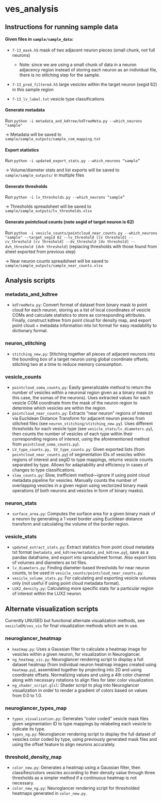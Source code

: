 # ves_analysis

## Instructions for running sample data

#### Given files in `sample/sample_data`:
- `7-13_mask.h5` mask of two adjacent neuron pieces (small chunk, not full neurons)
	- Note: since we are using a small chunk of data in a neuron adjacency region instead of storing each neuron as an individual file, there is no stitching step for the sample.

- `7-13_pred_filtered.h5` large vesicles within the target neuron (segid 62) in this sample region
- `7-13_lv_label.txt` vesicle type classifications

#### Generate metadata
Run `python -i metadata_and_kdtree/kdTreeMeta.py --which_neurons "sample"`

&rarr; Metadata will be saved to `sample/sample_outputs/sample_com_mapping.txt`

#### Export statistics
Run `python -i updated_export_stats.py --which_neurons “sample”`

&rarr; Volume/diameter stats and list exports will be saved to `sample/sample_outputs/` in multiple files

#### Generate thresholds
Run `python -i lv_thresholds.py --which_neurons “sample”`

&rarr; Thresholds spreadsheet will be saved to `sample/sample_outputs/lv_thresholds.xlsx`

#### Generate pointcloud counts (note segid of target neuron is 62)
Run `python -i vesicle_counts/pointcloud_near_counts.py --which_neurons "sample" --target_segid 62 --lv_threshold [lv threshold] --cv_threshold [cv threshold] --dv_threshold [dv threshold] --dvh_threshold [dvh threshold]` (replacing thresholds with those found from sheet exported from previous step)

&rarr; Near neuron counts spreadsheet will be saved to `sample/sample_outputs/sample_near_counts.xlsx`



## Analysis scripts

### metadata_and_kdtree
- `kdTreeMeta.py`: Convert format of dataset from binary mask to point cloud for each neuron, storing as a list of local coordinates of vesicle COMs and calculate statistics to store as corresponding attributes. Finally, construct kdtree from point cloud for density map, and export point cloud + metadata information into txt format for easy readability to dictionary format.

### neuron_stitching
- `stitching_new.py`: Stitching together all pieces of adjacent neurons into the bounding box of a target neuron using global coordinate offsets; stitching two at a time to reduce memory consumption.

### vesicle_counts
- `pointcloud_soma_counts.py`: Easily generalizable method to return the number of vesicles within a neuronal region given as a binary mask (in this case, the somas of the neurons). Uses extracted values for each vesicle COM coordinate from the mask of the neuron region to determine which vesicles are within the region.
- `pointcloud_near_counts.py`: Extracts “near neuron” regions of interest via Euclidean Distance Transform for adjacent neuron pieces from stitched files (see `neuron_stitching/stitching_new.py`). Uses different thresholds for each vesicle type (see `vesicle_stats/lv_diameters.py`), then counts the number of vesicles of each type within their corresponding regions of interest, using the aforementioned method from `pointcloud_soma_counts.py`).
- `LV_type_counts.py, SV_type_counts.py`: Given exported lists (from `pointcloud_near_counts.py`) of segmentation IDs of vesicles within regions of interest and segID to type mappings, returns vesicle counts separated by type. Allows for adaptability and efficiency in cases of changes to type classifications.
- `slow_counts.py`: Slow, inefficient method—ignore if using point cloud metadata pipeline for vesicles. Manually counts the number of overlapping vesicles in a given region using vectorized binary mask operations (if both neurons and vesicles in form of binary masks).

### neuron_stats
- `surface_area.py`: Computes the surface area for a given binary mask of a neuron by generating a 1 voxel border using Euclidean distance transform and calculating the volume of the border region.

### vesicle_stats
- `updated_extract_stats.py`: Extract statistics from point cloud metadata txt format (`metadata_and_kdtree/metadata_and_kdtree.py`), save as a pandas dataframe, and export into spreadsheet format. Also export lists of volumes and diameters as txt files.
- `lv_diameters.py`: Finding diameter-based thresholds for near neuron counts, to be used in `vesicle_counts/pointcloud_near_counts.py`.
- `vesicle_volume_stats.py`: For calculating and exporting vesicle volumes only (not useful if using point cloud metadata format).
- `LUX2_density.py`: Calculating more specific stats for a particular region of interest within the LUX2 neuron.

## Alternate visualization scripts
Currently UNUSED but functional alternate visualization methods, see `vesicleEM/ves_vis` for final visualization methods which are in use.

### neuroglancer_heatmap
- `heatmap.py`: Uses a Gaussian filter to calculate a heatmap image for vesicles within a given neuron, for visualization in Neuroglancer.
- `ng_heatmap_vis.py`: Neuroglancer rendering script to display a full dataset heatmap (from individual neuron heatmap images created using `heatmap.py`), assembled together by projecting into 2D and using coordinate offsets. Normalizing values and using a 4th color channel along with necessary rotations to align files for later color visualization.
- `ng_shader_script.glsl`: Shader script to plug into Neuroglancer visualization in order to render a gradient of colors based on values from 0.0 to 1.0.

### neuroglancer_types_map
- `types_visualization.py`: Generates “color coded” vesicle mask files given segmentation ID to type mappings by relabeling each vesicle to indicate its type.
- `types_ng.py`: Neuroglancer rendering script to display the full dataset of vesicles color coded by type, using previously generated mask files and using the offset feature to align neurons accurately.

### threshold_density_map
- `color_new.py`: Generates a heatmap using a Gaussian filter, then classifies/colors vesicles according to their density value through three thresholds as a simpler method if a continuous heatmap is not necessary.
- `color_new_ng.py`: Neuroglancer rendering script for thresholded heatmaps generated in `color_new.py`.
